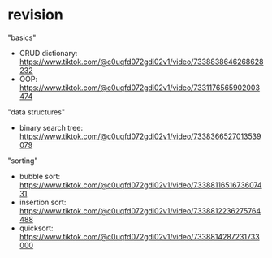 # revision

"basics"
- CRUD dictionary: https://www.tiktok.com/@c0uqfd072gdi02v1/video/7338838646268628232
- OOP: https://www.tiktok.com/@c0uqfd072gdi02v1/video/7331176565902003474

"data structures"
- binary search tree: https://www.tiktok.com/@c0uqfd072gdi02v1/video/7338366527013539079

"sorting"
- bubble sort: https://www.tiktok.com/@c0uqfd072gdi02v1/video/7338811651673607431
- insertion sort: https://www.tiktok.com/@c0uqfd072gdi02v1/video/7338812236275764488
- quicksort: https://www.tiktok.com/@c0uqfd072gdi02v1/video/7338814287231733000
